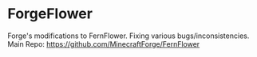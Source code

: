 # ForgeFlower
Forge's modifications to FernFlower. Fixing various bugs/inconsistencies. Main Repo: https://github.com/MinecraftForge/FernFlower
